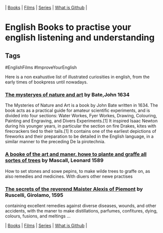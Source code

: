| [Books](/english-resources/books.html) | [Films](/english-resources/films.html) | [Series](/english-resources/series.html) | [What is Github](https://juanalbglz.github.io/github-for-non-programmers/) |

# English Books to practise your english listening and understanding

## Tags
#EnglishFilms #ImproveYourEnglish

Here is a non exahustive list of illustrated curiosities in english, from the early times of bookpress until nowadays.

### [The mysteryes of nature and art](https://archive.org/details/mysteryesofnatur00bate) by Bate,John 1634

  The Mysteries of Nature and Art is a book by John Bate written in 1634. The book acts as a practical guide for amateur scientific experiments, and is divided into four sections: Water Workes, Fyer Workes, Drawing, Colouring, Painting and Engraving, and Divers Experiments.[1] It inspired Isaac Newton during his younger years, in particular the section on fire Drakes, kites with firecrackers tied to their tails.[1] It contains one of the earliest depictions of fireworks and their preparation to be detailed in the English language, in a similar manner to the preceding De la pirotechnia.

### [A booke of the art and maner, howe to plante and graffe all sortes of trees](https://archive.org/details/bookeartmanerho00masc) by Mascall, Leonard 1589

  How to set stones and sowe pepins, to make wilde trees to graffe on, as also remedies and medicines. With diuers other newe practises

### [The secrets of the reverend Maister Alexis of Piemont](https://archive.org/details/secretsofreveren00rusc/) by Ruscelli, Girolamo, 1595

  containing excellent remedies against diverse diseases, wounds, and other accidents, with the maner to make distillations, parfumes, confitures, dying, colours, fusions, and meltings ...

| [Books](/english-resources/books.html) | [Films](/english-resources/films.html) | [Series](/english-resources/series.html) | [What is Github](https://juanalbglz.github.io/github-for-non-programmers/) |
